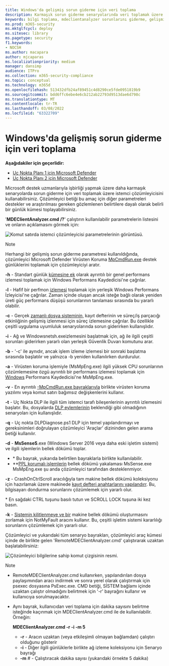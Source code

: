 ```yaml
---
title: Windows'da gelişmiş sorun giderme için veri toplama
description: Karmaşık sorun giderme senaryolarında veri toplamak üzere istemci çözümleyicisini kullanmayı öğrenin
keywords: bilgi toplama, mdeclientanalyzer sorunlarını giderme, gelişmiş sorun giderme
ms.prod: m365-security
ms.mktglfcycl: deploy
ms.sitesec: library
ms.pagetype: security
f1.keywords:
- NOCSH
ms.author: macapara
author: mjcaparas
ms.localizationpriority: medium
manager: dansimp
audience: ITPro
ms.collection: m365-security-compliance
ms.topic: conceptual
ms.technology: m365d
ms.openlocfilehash: 513432dfb24af89451c4d8290ce5fde0951819b9
ms.sourcegitcommit: bdd6ffc6ebe4e6cb212ab22793d9513dae6d798c
ms.translationtype: MT
ms.contentlocale: tr-TR
ms.lasthandoff: 03/08/2022
ms.locfileid: "63322709"
---
```

# <a name="data-collection-for-advanced-troubleshooting-on-windows"></a>Windows'da gelişmiş sorun giderme için veri toplama

**Aşağıdakiler için geçerlidir:**
- [Uç Nokta Planı 1 için Microsoft Defender](https://go.microsoft.com/fwlink/p/?linkid=2154037)
- [Uç Nokta Planı 2 için Microsoft Defender](https://go.microsoft.com/fwlink/p/?linkid=2154037)

Microsoft destek uzmanlarıyla işbirliği yapmak üzere daha karmaşık senaryolarda sorun giderme için veri toplamak üzere istemci çözümleyicisini kullanabilirsiniz. Çözümleyici betiği bu amaç için diğer parametreleri destekler ve araştırılması gereken gözlemlenen belirtilere dayalı olarak belirli bir günlük kümesi toplayabilirsiniz.

'**MDEClientAnalyzer.cmd /?**' çalıştırın kullanılabilir parametrelerin listesini ve onların açıklamasını görmek için:

![Komut satırda istemci çözümleyicisi parametrelerinin görüntüsü.](images/d89a1c04cf8441e4df72005879871bd0.png)

> [!NOTE]
> Herhangi bir gelişmiş sorun giderme parametresi kullanıldığında, çözümleyici Microsoft Defender Virüsten Koruma [MpCmdRun.exe](/microsoft-365/security/defender-endpoint/command-line-arguments-microsoft-defender-antivirus) destek günlüklerini toplamak için çözümleyiciyi aratır.

**-h** - Standart günlük [kümesine ek](/windows-hardware/test/wpt/wpr-command-line-options) olarak ayrıntılı bir genel performans izlemesi toplamak için Windows Performans Kaydedicisi'ne çağrılar.

**-l** - Hafif bir perfmon [izlemesi](/windows-server/remote/remote-desktop-services/rds-rdsh-performance-counters) toplamak için yerleşik Windows Performans İzleyicisi'ne çağrılar. Zaman içinde oluşan ancak isteğe bağlı olarak yeniden üreti güç performans düşüşü sorunlarının tanılaması sırasında bu yararlı olabilir.

**-c** - Gerçek [zamanlı dosya sisteminin,](/sysinternals/downloads/procmon) kayıt defterinin ve süreç/iş parçacığı etkinliğinin gelişmiş izlenmesi için süreç izlemesine çağrılar. Bu özellikle çeşitli uygulama uyumluluk senaryolarında sorun giderirken kullanışlıdır.

**-i** - Ağ ve Windowsnetsh.exeizlemesini başlatmak için, ağ ile ilgili çeşitli sorunları giderirken yararlı olan yerleşik Güvenlik Duvarı komutunu arar.[](/windows/win32/winsock/netsh-exe)

**-b** - '-c' ile aynıdır, ancak işlem izleme izlemesi bir sonraki başlatma sırasında başlatılır ve yalnızca -b yeniden kullanılırken durdurulur.

**-a** - Virüsten koruma işlemiyle (MsMpEng.exe) ilgili yüksek CPU sorunlarının çözümlemesine özgü ayrıntılı bir performans izlemesi toplamak için [Windows](/windows-hardware/test/wpt/wpr-command-line-options) Performans Kaydedicisi'ne MsMpEng.exe.

**-v** - En ayrıntılı [ -MpCmdRun.exe bayraklarıyla](/windows/security/threat-protection/microsoft-defender-antivirus/command-line-arguments-microsoft-defender-antivirus) birlikte virüsten koruma yazılımı veya komut satırı bağımsız değişkenlerini kullanır.

**-t** - Uç Nokta DLP ile ilgili tüm istemci tarafı bileşenlerinin ayrıntılı izlemesini başlatır. Bu, dosyalarda [DLP eylemlerinin](/microsoft-365/compliance/endpoint-dlp-learn-about#endpoint-activities-you-can-monitor-and-take-action-on) beklendiği gibi olmadığının senaryoları için kullanışlıdır.

**-q** - Uç nokta DLPDiagnose.ps1 DLP için temel yapılandırmayı ve gereksinimleri doğrulayan çözümleyici 'Araçlar' dizininden gelen arama betiği kullanılır.

**-d** - **MsSenseS**.exe (Windows Server 2016 veya daha eski işletim sistemi) ve ilgili işlemlerin bellek dökümü toplar.

- \* Bu bayrak, yukarıda belirtilen bayraklarla birlikte kullanılabilir.
- \*\*[PPL korumalı işlemlerin](/windows-hardware/drivers/install/early-launch-antimalware) bellek dökümü yakalaması MsSense.exe MsMpEng.exe şu anda çözümleyici tarafından desteklenmiyor.

**-z** - CrashOnCtrlScroll aracılığıyla tam makine bellek dökümü koleksiyonu için hazırlamak üzere makinede [kayıt defteri anahtarlarını yapılandırr](/windows-hardware/drivers/debugger/forcing-a-system-crash-from-the-keyboard). Bu, bilgisayarı dondurma sorunlarını çözümlemek için yararlı olur.

\* En sağdaki CTRL tuşunu basılı tutun ve SCROLL LOCK tuşuna iki kez basın.

**-k** - [Sistemin kilitlenmeye ve bir](/sysinternals/downloads/notmyfault) makine bellek dökümü oluşturmasını zorlamak için NotMyFault aracını kullanır. Bu, çeşitli işletim sistemi kararlılığı sorunlarını çözümlemek için yararlı olur.

Çözümleyici ve yukarıdaki tüm senaryo bayrakları, çözümleyici araç kümesi içinde de birlikte gelen 'RemoteMDEClientAnalyzer.cmd' çalıştırarak uzaktan başlatabilirsiniz:

![Çözümleyici bilgilerine sahip komut çizgisinin resmi.](images/57cab9d82d08f672a92bf9e748ac9572.png)

> [!NOTE]
>
> - RemoteMDEClientAnalyzer.cmd kullanırken, yapılandırılan dosya paylaşımından aracı indirmek ve sonra yerel olarak çalıştırmak için psexec dosyasına PsExec.exe.
    CMD betiği, SİSTEM bağlamı içinde uzaktan çalıştır olmadığını belirtmek için '-r' bayrağını kullanır ve kullanıcıya sorulmayacaktır.
> - Aynı bayrak, kullanıcıdan veri toplama için dakika sayısını belirtme isteğinde kaçınmak için MDEClientAnalyzer.cmd ile de kullanılabilir. Örneğin:
>
>    **MDEClientAnalyzer.cmd -r -i -m 5**
>
>   - **-r** - Aracın uzaktan (veya etkileşimli olmayan bağlamdan) çalıştırı olduğunu gösterir
>   - **-i** - Diğer ilgili günlüklerle birlikte ağ izleme koleksiyonu için Senaryo bayrağı
>   - **-m** \# - Çalıştıracak dakika sayısı (yukarıdaki örnekte 5 dakika)
